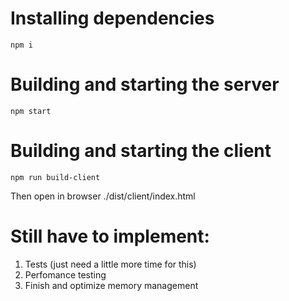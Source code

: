 # Installing dependencies

```
npm i
```


# Building and starting the server 

```
npm start
```

# Building and starting the client 

```
npm run build-client
```
Then open in browser ./dist/client/index.html


# Still have to implement:
1. Tests (just need a little more time for this)
2. Perfomance testing
3. Finish and optimize memory management
